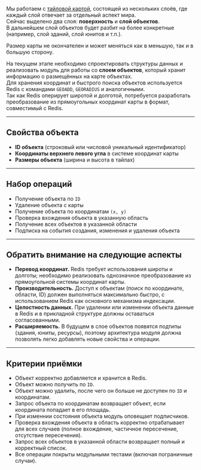 Мы работаем с [тайловой картой](https://github.com/s-prozorov/TestDayTasks/blob/main/TASK_1_1.md), состоящей из нескольких слоёв, где каждый слой отвечает за отдельный аспект мира.  
Сейчас выделено два слоя: **поверхность** и **слой объектов**.  
В дальнейшем слой объектов будет разбит на более конкретные (например, слой зданий, слой юнитов и т.п.).  

Размер карты не окончателен и может меняться как в меньшую, так и в большую сторону.  

На текущем этапе необходимо спроектировать структуры данных и реализовать модуль для работы со **слоем объектов**, который хранит информацию о размещённых на карте объектах.  
Для хранения координат и быстрого поиска объектов используется Redis с командами `GEOADD`, `GEORADIUS` и аналогичными.  
Так как Redis оперирует широтой и долготой, потребуется разработать преобразование из прямоугольных координат карты в формат, совместимый с Redis.  

---

## Свойства объекта
- **ID объекта** (строковый или числовой уникальный идентификатор)  
- **Координаты верхнего левого угла** в системе координат карты  
- **Размеры объекта** (ширина и высота в тайлах)  

---

## Набор операций
- Получение объекта по `ID`  
- Удаление объекта с карты  
- Получение объекта по координатам `(x, y)`  
- Проверка вхождения объекта в указанную область  
- Получение всех объектов в указанной области
- Подписка на события создания, изменения и удаления объекта

---

## Обратить внимание на следующие аспекты
- **Перевод координат.** Redis требует использования широты и долготы; необходимо реализовать однозначное преобразование из прямоугольной системы координат карты.  
- **Производительность.** Доступ к объектам (поиск по координате, области, ID) должен выполняться максимально быстро, с использованием Redis как основного механизма индексации.  
- **Целостность данных.** При удалении или изменении объекта данные в Redis и в прикладной структуре должны оставаться согласованными.  
- **Расширяемость.** В будущем в слое объектов появятся подтипы (здания, юниты, ресурсы), поэтому архитектура модуля должна позволять легко добавлять новые свойства и операции.  

---

## Критерии приёмки
- Объект корректно добавляется и хранится в Redis.  
- Объект можно получить по `ID`.  
- Объект можно удалить, после чего он больше не доступен по `ID` и координатам.  
- Запрос объекта по координатам возвращает объект, если координата попадает в его площадь.
- При изменнии состояния объекта модуль оповещает подписчиков.
- Проверка вхождения объекта в область корректно отрабатывает для всех случаев (полное вхождение, частичное пересечение, отсутствие пересечения).  
- Запрос всех объектов в указанной области возвращает полный и корректный список.  
- Все операции покрыты модульными тестами (включая пограничные случаи).  
